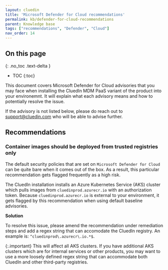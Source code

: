 ```yaml
---
layout: cluedin
title: 'Microsoft Defender for Cloud recommendations'
permalink: kb/defender-for-cloud-recommendations
parent: Knowledge base
tags: ["recommendations", "Defender", "Cloud"]
nav_order: 14
---
```

## On this page
{: .no_toc .text-delta }
- TOC
{:toc}

This document covers Microsoft Defender for Cloud advisories that you may face when installing the CluedIn MDM PaaS variant of the product into your environemnt. It will explain what each advisory means and how to potentially resolve the issue.

If the advisory is not listed below, please do reach out to support@cluedin.com who will be able to advise further.

## Recommendations

### Container images should be deployed from trusted registries only

The default security policies that are set on `Microsoft Defender for Cloud` can be quite bare when it comes out of the box. As a result, this particular recommendation gets flagged frequently as a high risk. 

The CluedIn installation installs an Azure Kubernetes Service (AKS) cluster which pulls images from `cluedinprod.azurecr.io` with an authorization token. Because `cluedinprod.azurecr.io` is external to your environment, it gets flagged by this recommendation when using default baseline advisories.

**Solution**

To resolve this issue, please amend the recommendation under remediation steps and add a regex string that can accomodate the CluedIn registry.
An example is: `^cluedinprod\.azurecr\.io.*$`. 

{:.important}
This will affect all AKS clusters. If you have additional AKS clusters which are for internal services or other products, you may want to use a more loosely defined regex string that can accommodate both CluedIn and other third-party registries. 
